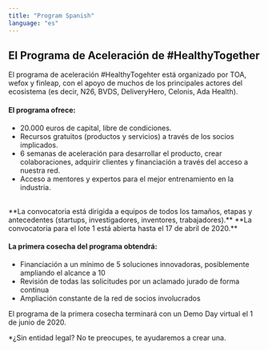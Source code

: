 ```yaml
---
title: "Program Spanish"
language: "es"
---
```


## El Programa de Aceleración de #HealthyTogether

El programa de aceleración #HealthyTogehter está organizado por TOA, wefox y finleap, con el apoyo de muchos de los principales actores del ecosistema (es decir, N26, BVDS, DeliveryHero, Celonis, Ada Health).

#### El programa ofrece:

- 20.000 euros de capital, libre de condiciones.
- Recursos gratuitos (productos y servicios) a través de los socios implicados.
- 6 semanas de aceleración para desarrollar el producto, crear colaboraciones, adquirir clientes y financiación a través del acceso a nuestra red.
- Acceso a mentores y expertos para el mejor entrenamiento en la industria.

<br />
**La convocatoria está dirigida a equipos de todos los tamaños, etapas y antecedentes (startups, investigadores, inventores, trabajadores).**
**La convocatoria para el lote 1 está abierta hasta el 17 de abril de 2020.**

#### La primera cosecha del programa obtendrá:

- Financiación a un mínimo de 5 soluciones innovadoras, posiblemente ampliando el alcance a 10
- Revisión de todas las solicitudes por un aclamado jurado de forma continua
- Ampliación constante de la red de socios involucrados

El programa de la primera cosecha terminará con un Demo Day virtual el 1 de junio de 2020.

\*¿Sin entidad legal? No te preocupes, te ayudaremos a crear una.
